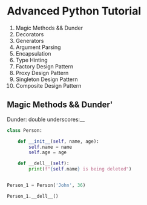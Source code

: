 # Advanced Python Tutorial

1. Magic Methods && Dunder
2. Decorators
3. Generators
4. Argument Parsing
5. Encapsulation
6. Type Hinting
7. Factory Design Pattern
8. Proxy Design Pattern
9. Singleton Design Pattern
10. Composite Design Pattern

## Magic Methods && Dunder'

Dunder: double underscores:\_\_

```python
class Person:

    def __init__(self, name, age):
        self.name = name
        self.age = age

    def __dell__(self):
        print(f"{self.name} is being deleted")


Person_1 = Person('John', 36)

Person_1.__dell__()
```
